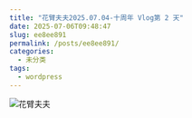 ```yaml
---
title: "花臂夫夫2025.07.04-十周年 Vlog第 2 天"
date: 2025-07-06T09:48:47
slug: ee8ee891
permalink: /posts/ee8ee891/
categories:
  - 未分类
tags:
  - wordpress
---
```


![花臂夫夫](/images/wp/ee8ee891-2d56da7a.jpg)
